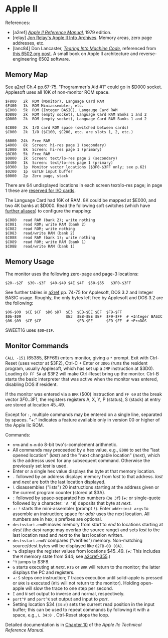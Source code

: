 Apple II
========

References:
- \[a2ref] [_Apple II Reference Manual_][a2ref], 1979 edition.
- \[relay] [Jon Relay's Apple II Info Archives][relay]. Memory areas,
  zero page addresses, etc.
- \[lanc84] Don Lancaster, [_Tearing Into Machine Code_][lanc84],
  referenced from [this 6502.org post][p67532]. A small book on Apple
  II architecture and reverse-engineering 6502 software.


Memory Map
----------

See [a2ref] Ch.4 pp.67-75. "Programmer's Aid #1" could go in $D000
socket. Applesoft uses all 10K of non-monitor ROM space.

    $F800   2k  ROM (Monitor), Language Card RAM
    $F400   1k  ROM Miniassembler, etc.
    $E000   5k  ROM (Integer BASIC), Langauge Card RAM
    $D800   2k  ROM (empty socket), Language Card RAM Banks 1 and 2
    $D000   2k  ROM (empty socket), Language Card RAM Banks 1 and 2

    $C800   2k  I/O card ROM space (switched between cards)
    $C000   2k  I/O ($C100, $C200, etc. are slots 1, 2, etc.)

    $6000  24k  Free RAM
    $4000   8k  Screen: hi-res page 1 (secondary)
    $2000   8k  Screen: hi-res page 1 (primary)
    $0C00   5k  Free RAM
    $0800   1k  Screen: text/lo-res page 2 (secondary)
    $0400   1k  Screen: text/lo-res page 1 (primary)
    $0300   1p  Monitor vector locations ($3F0-$3FF only; see p.62)
    $0200   1p  GETLN input buffer
    $0000   2p  Zero page, stack

There are 64 undisplayed locations in each screen text/lo-res page; in
page 1 these are [reserved for I/O cards][jr-screenholes].

The Language Card had 16K of RAM. 8K could be mapped at $E000, and two
4K banks at $D000. Read the following soft switches (which have
[further aliases][relay-io]) to configure the mapping:

    $C080   read RAM (bank 2); write nothing
    $C081   read ROM; write RAM (bank 2)
    $C082   read ROM; write nothing
    $C083   read/write RAM (bank 2)
    $C088   read RAM (bank 1); write nothing
    $C089   read ROM; write RAM (bank 1)
    $C08B   read/write RAM (bank 1)


Memory Usage
------------

The monitor uses the following zero-page and page-3 locations:

    $20--$2F  $30--$3F  $40-$49 $4E $4F  $50-$55   $3F0-$3FF

See further tables in [a2ref] pp. 74-75 for Applesoft, DOS 3.2 and
Integer BASIC usage. Roughly, the only bytes left free by Applesoft
and DOS 3.2 are the following:

    $06-$09  $CE $CF  $D6 $D7  $E3  $EB-$EE $EF  $F9-$FF
    $06-$09                    $E3  $EB-$EE $EF  $F9-$FF  # +Integer BASIC
    $06-$09  $CE $CF                $EB-$EE      $FD $FE  # +ProDOS

SWEET16 uses `$00`-`$1F`.


Monitor Commands
----------------

`CALL -151` (65385, $FF69) enters monitor, giving a `*` prompt. Exit
with Ctrl-Reset (uses vector at $3F2), Ctrl-C + Enter or `3D0G` (runs
the resident program, usually Applesoft, which has set up a `JMP`
instruction at $3D0). Loading `69 FF 5A` at $3F2 will make Ctrl-Reset
bring up the monitor. Ctrl-B starts the basic interpreter that was
active when the monitor was entered, disabling DOS if resident.

If the monitor was entered via a `BRK` ($00) instruction and `FF 69`
at the break vector $3F0‥$3F1, the registers registers A, X, Y, P
(status), S (stack) at entry are stored at location $45‥$49.

Except for `:`, multiple commands may be entered on a single line,
separated by spaces. "_+:_" indicates a feature available only in
version 00 or higher of the Apple IIc ROM.

Commands:
- `n+m` and `n-m` do 8-bit two's-complement arithmetic.
- All commands may preceeded by a hex value, e.g., `E000` to set the
  "last opened location" (_last_) and the "next changable location"
  (_next_), which is the addresss used for any subsequent command.
  Otherwise the previously set _last_ is used.
- Enter or a single hex value displays the byte at that memory
  location.
- `.` followed by an address displays memory from _last_ to that
  address. _last_ and _next_ are both the last location displayed.
- `l` disassembles ("lists") 20 instructions starting at the address
  given or the current program counter (stored at $3A).
- `:` followed by space-separated hex numbers (`3e 3f`) (_+:_ or
  single-quote followed by a character: `'A 'B`) deposits that byte at
  _next_.
- _+:_ `!` starts the mini-assembler (prompt `!`). Enter `addr:inst
  args` to assemble an instruction; space for _addr_ uses the next
  location. All numbers are in hex; `$` prefixes are optional.
- `dest<start.endM` moves memory from _start_ to _end_ to locations
  starting at _dest_ (the _dest_ range may overlap the source range)
  and sets _last_ to the last location read and _next_ to the last
  location written.
- `dest<start.endV` compares ("verifies") memory. Non-matching
  source/dest bytes will be displayed like `02FB-0B (0A)`.
- `^E` displays the register values from locations $45‥49. (_+:_ This
  includes the `M` memory state from $44; see [a2cref-355].)
- `^Y` jumps to $3F8.
- `G` starts executing at _next_. `RTS` or `BRK` will return to the
  monitor; the latter displays the PC and registers.
- _+:_ `S` steps one instruction; `T` traces execution until
  solid-apple is pressed or `BRK` is executed (`RTS` will not return
  to the monitor). Holding open-apple will slow the trace to one step
  per second.
- `I` and `N` set output to inverse and normal, respectively.
- `port^P` and `port^K` set output and input to _port_.
- Setting location $34 (`34:n`) sets the current read position in the
  input buffer; this can be used to repeat commands by following it
  with a space, e.g., `L 34:0 `. Ctrl-Reset stops the loop.

Detailed documentation is in [Chapter 10][a2cref-c10] of the _Apple
IIc Technical Reference Manual_.



<!-------------------------------------------------------------------->
[a2cref-355]: https://archive.org/details/Apple_IIc_Technical_Reference_Manual/page/n362
[a2cref-c10]: https://archive.org/details/Apple_IIc_Technical_Reference_Manual/page/n230
[a2cref]: https://archive.org/details/Apple_IIc_Technical_Reference_Manual
[a2ref]: https://archive.org/details/Apple_II_Reference_Manual_1979_Apple
[jr-screenholes]: http://www.kreativekorp.com/miscpages/a2info/screenholes.shtml
[lanc84]: http://forum.6502.org/download/file.php?id=7848
[p67532]: http://forum.6502.org/viewtopic.php?f=3&t=5517&sid=f6734cd034b51b20dcd393f67a3c48fe&start=30#p67532
[relay-io]: https://www.kreativekorp.com/miscpages/a2info/iomemory.shtml
[relay]: https://www.kreativekorp.com/miscpages/a2info/index.shtml

